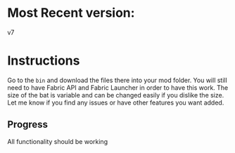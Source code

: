 # Most Recent version: 
v7

# Instructions

Go to the `bin` and download the files there into your mod folder. You will still need to have Fabric API and Fabric Launcher in order to have this work. The size of the bat is variable and can be changed easily if you dislike the size. Let me know if you find any issues or have other features you want added.

## Progress
All functionality should be working
